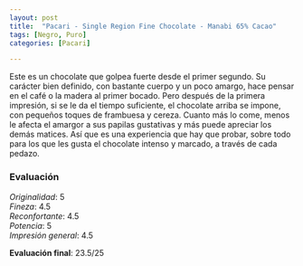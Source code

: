 ```yaml
---
layout: post
title:  "Pacari - Single Region Fine Chocolate - Manabi 65% Cacao"
tags: [Negro, Puro] 
categories: [Pacari]

---
```


Este es un chocolate que golpea fuerte desde el primer segundo. Su carácter bien definido, con bastante cuerpo y un poco amargo, hace pensar en el café o la madera al primer bocado. Pero después de la primera impresión, si se le da el tiempo suficiente, el chocolate arriba se impone, con pequeños toques de frambuesa y cereza. Cuanto más lo come, menos le afecta el amargor a sus papilas gustativas y más puede apreciar los demás matices. Así que es una experiencia que hay que probar, sobre todo para los que les gusta el chocolate intenso y marcado, a través de cada pedazo.


### Evaluación

_Originalidad_: 5  
_Fineza_: 4.5  
_Reconfortante_: 4.5  
_Potencia_: 5  
_Impresión general_: 4.5

**Evaluación final**: 23.5/25
